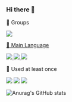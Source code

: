 ### Hi there 👋

<!--
**ChaSeongYeon/ChaSeongYeon** is a ✨ _special_ ✨ repository because its `README.md` (this file) appears on your GitHub profile.

Here are some ideas to get you started:

- 🔭 I’m currently working on ...
- 🌱 I’m currently learning ...
- 👯 I’m looking to collaborate on ...
- 🤔 I’m looking for help with ...
- 💬 Ask me about ...
- 📫 How to reach me: ...
- 😄 Pronouns: ...
- ⚡ Fun fact: ...
-->

🏫 Groups

<a href="https://profile.intra.42.fr/" target="_blank"><img src="https://img.shields.io/badge/42Seoul-000000?style=flat-square&logo=42&logoColor=white"/> 

🌟 Main Language

<img src="https://img.shields.io/badge/C-A8B9CC?style=flat-square&logo=C&logoColor=white"/> <img src="https://img.shields.io/badge/C++-00599C?style=flat-square&logo=C++&logoColor=white"/> <img src="https://img.shields.io/badge/Python-3776AB?style=flat-square&logo=Python&logoColor=white"/></a>

🌟 Used at least once

<img src="https://img.shields.io/badge/JavaScript-F7DF1E?style=flat-square&logo=JavaScript&logoColor=white"/></a> <img src="https://img.shields.io/badge/Linux-FCC624?style=flat-square&logo=Linux&logoColor=white"/></a> <img src="https://img.shields.io/badge/Docker-2496ED?style=flat-square&logo=Docker&logoColor=white"/></a> 

![Anurag's GitHub stats](https://github-readme-stats.vercel.app/api?username=ChaSeongYeon&show_icons=vue&theme=vue)
